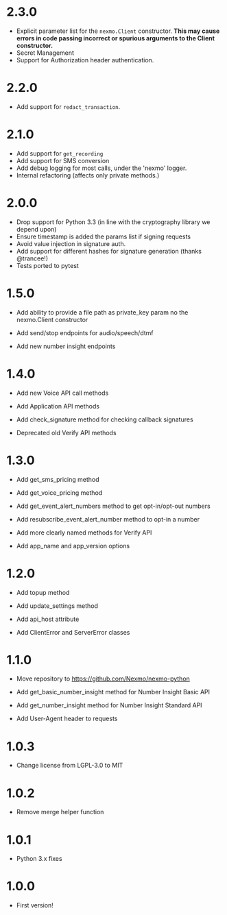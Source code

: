 # 2.3.0
* Explicit parameter list for the `nexmo.Client` constructor. **This may cause errors in code passing incorrect or spurious arguments to the Client constructor.**
* Secret Management
* Support for Authorization header authentication.

# 2.2.0
* Add support for `redact_transaction`.

# 2.1.0
* Add support for `get_recording`
* Add support for SMS conversion
* Add debug logging for most calls, under the 'nexmo' logger.
* Internal refactoring (affects only private methods.)

# 2.0.0
* Drop support for Python 3.3 (in line with the cryptography library we depend upon)
* Ensure timestamp is added the params list if signing requests
* Avoid value injection in signature auth.
* Add support for different hashes for signature generation (thanks @trancee!)
* Tests ported to pytest

# 1.5.0

* Add ability to provide a file path as private_key param no the nexmo.Client constructor

* Add send/stop endpoints for audio/speech/dtmf

* Add new number insight endpoints

# 1.4.0

* Add new Voice API call methods

* Add Application API methods

* Add check_signature method for checking callback signatures

* Deprecated old Verify API methods

# 1.3.0

* Add get_sms_pricing method

* Add get_voice_pricing method

* Add get_event_alert_numbers method to get opt-in/opt-out numbers

* Add resubscribe_event_alert_number method to opt-in a number

* Add more clearly named methods for Verify API

* Add app_name and app_version options

# 1.2.0

* Add topup method

* Add update_settings method

* Add api_host attribute

* Add ClientError and ServerError classes

# 1.1.0

* Move repository to https://github.com/Nexmo/nexmo-python

* Add get_basic_number_insight method for Number Insight Basic API

* Add get_number_insight method for Number Insight Standard API

* Add User-Agent header to requests

# 1.0.3

* Change license from LGPL-3.0 to MIT

# 1.0.2

* Remove merge helper function

# 1.0.1

* Python 3.x fixes

# 1.0.0

* First version!
